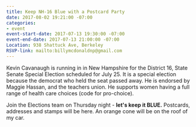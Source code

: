 ```yaml
---
title: Keep NH-16 Blue with a Postcard Party
date: 2017-08-02 19:21:00 -07:00
categories:
- event
event-start-date: 2017-07-13 19:30:00 -07:00
event-end-date: 2017-07-13 21:00:00 -07:00
Location: 938 Shattuck Ave, Berkeley
RSVP-link: mailto:billymcdonaldnp@gmail.com
---
```


Kevin Cavanaugh is running in in New Hampshire for the District 16, State Senate Special Election scheduled for July 25. It is a special election because the democrat who held the seat passed away. He is endorsed by Maggie Hassan, and the teachers union.  He supports women having a full range of health care choices (code for pro-choice).

Join the Elections team on Thursday night - **let's keep it BLUE.**  Postcards, addresses and stamps will be here. An orange cone will be on the roof of my car.